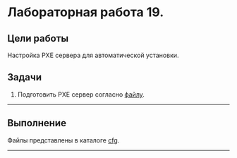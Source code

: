 # Лабораторная работа 19.

## Цели работы

Настройка PXE сервера для автоматической установки.

## Задачи

1. Подготовить PXE сервер согласно [файлу](https://docs.google.com/document/d/1FfHJy3LVIiZxBqZbRUS_pofMQlmEDNr1HcRiEHjhui0/edit?usp=sharing).

---

## Выполнение

Файлы представлены в каталоге [cfg](./cfg).

---
